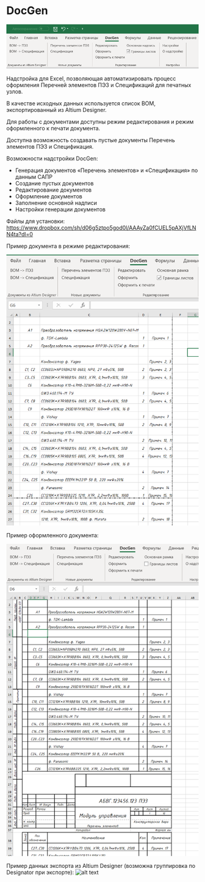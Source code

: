 # DocGen
![alt text](https://github.com/paralrk/DocGen/blob/master/Media/Вкладка%20DocGen.png)

Надстройка для Excel, позволяющая автоматизировать процесс оформления Перечней элементов ПЭ3 и Спецификаций для печатных узлов. 

В качестве исходных данных используется список BOM, экспортированный из Altium Designer. 

Для работы с документами доступны режим редактирования и режим оформленного к печати документа.

Доступна возможность создавать пустые документы Перечень элементов ПЭ3 и Спецификация.

Возможности надстройки DocGen:
- Генерация документов «Перечень элементов» и «Спецификация» по данным САПР
- Создание пустых документов
- Редактирование документов
- Оформление документов
- Заполнение основной надписи
- Настройки генерации документов

Файлы для установки:
https://www.dropbox.com/sh/d06g5ztpo5god0l/AAAyZa0fCUEL5pAXjVfLNN4ta?dl=0

Пример документа в режиме редактирования:

![alt text](https://github.com/paralrk/DocGen/blob/master/Media/Редактирование%20Excel.png)

Пример оформленного документа:

![alt text](https://github.com/paralrk/DocGen/blob/master/Media/Оформленный%20Excel.png)

Пример данных экспорта из Altium Designer (возможна группировка по Designator при экспорте):
![alt text](https://github.com/paralrk/DocGen/blob/master/Media/BOM%20в%20Excel.png)
